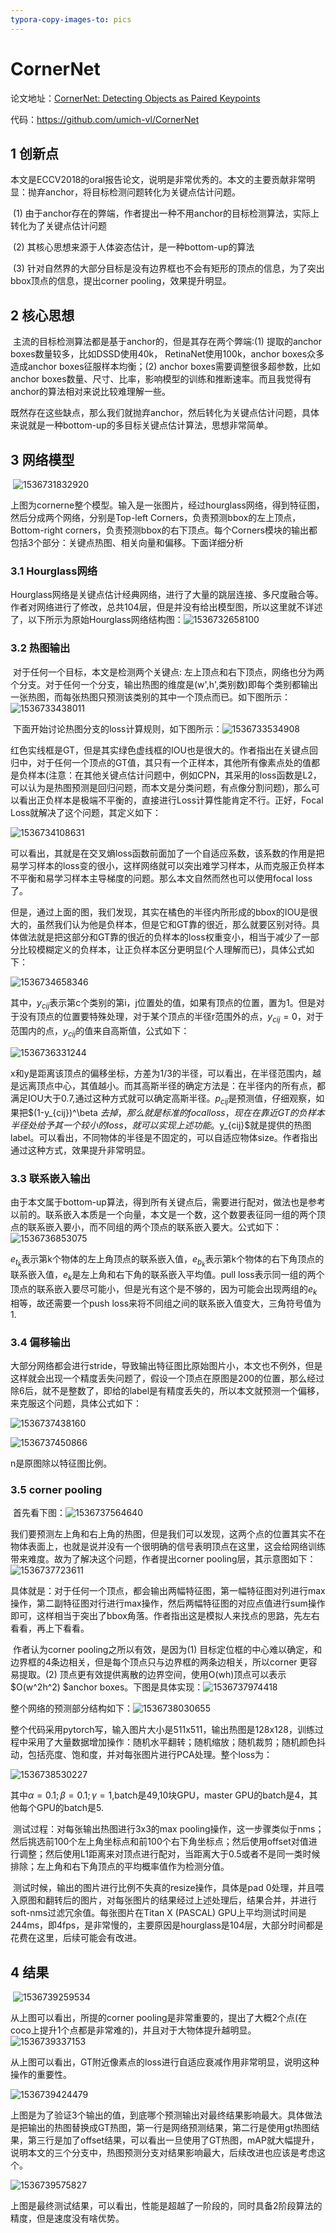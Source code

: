 ```yaml
---
typora-copy-images-to: pics
---
```


# CornerNet

论文地址：[CornerNet: Detecting Objects as Paired Keypoints](https://arxiv.org/abs/1808.01244) 

代码：https://github.com/umich-vl/CornerNet

## 1 创新点

​    本文是ECCV2018的oral报告论文，说明是非常优秀的。本文的主要贡献非常明显：抛弃anchor，将目标检测问题转化为关键点估计问题。

​    (1) 由于anchor存在的弊端，作者提出一种不用anchor的目标检测算法，实际上转化为了关键点估计问题

​    (2) 其核心思想来源于人体姿态估计，是一种bottom-up的算法

​    (3) 针对自然界的大部分目标是没有边界框也不会有矩形的顶点的信息，为了突出bbox顶点的信息，提出corner pooling，效果提升明显。

## 2 核心思想

​    主流的目标检测算法都是基于anchor的，但是其存在两个弊端:(1) 提取的anchor boxes数量较多，比如DSSD使用40k， RetinaNet使用100k，anchor boxes众多造成anchor boxes征服样本均衡；(2) anchor boxes需要调整很多超参数，比如anchor boxes数量、尺寸、比率，影响模型的训练和推断速率。而且我觉得有anchor的算法相对来说比较难理解一些。

​    既然存在这些缺点，那么我们就抛弃anchor，然后转化为关键点估计问题，具体来说就是一种bottom-up的多目标关键点估计算法，思想非常简单。

## 3 网络模型

​    ![1536731832920](pics/1536731832920.png)

上图为cornerne整个模型。输入是一张图片，经过hourglass网络，得到特征图，然后分成两个网络，分别是Top-left Corners，负责预测bbox的左上顶点，Bottom-right corners，负责预测bbox的右下顶点。每个Corners模块的输出都包括3个部分：关键点热图、相关向量和偏移。下面详细分析

### 3.1 Hourglass网络

​    Hourglass网络是关键点估计经典网络，进行了大量的跳层连接、多尺度融合等。作者对网络进行了修改，总共104层，但是并没有给出模型图，所以这里就不详述了，以下所示为原始Hourglass网络结构图：![1536732658100](pics/1536732658100.png)

### 3.2 热图输出

​    对于任何一个目标，本文是检测两个关键点: 左上顶点和右下顶点，网络也分为两个分支。对于任何一个分支，输出热图的维度是(w',h',类别数)即每个类别都输出一张热图，而每张热图只预测该类别的其中一个顶点而已。如下图所示：![1536733438011](pics/1536733438011.png)

​    下面开始讨论热图分支的loss计算规则，如下图所示：![1536733534908](pics/1536733534908.png)

红色实线框是GT，但是其实绿色虚线框的IOU也是很大的。作者指出在关键点回归中，对于任何一个顶点的GT值，其只有一个正样本，其他所有像素点处的值都是负样本(注意：在其他关键点估计问题中，例如CPN，其采用的loss函数是L2，可以认为是热图预测是回归问题，而本文是分类问题，有点像分割问题)，那么可以看出正负样本是极端不平衡的，直接进行Loss计算性能肯定不行。正好，Focal Loss就解决了这个问题，其定义如下：

![1536734108631](pics/1536734108631.png)

可以看出，其就是在交叉熵loss函数前面加了一个自适应系数，该系数的作用是把易学习样本的loss变的很小，这样网络就可以突出难学习样本，从而克服正负样本不平衡和易学习样本主导梯度的问题。那么本文自然而然也可以使用focal loss了。

​    但是，通过上面的图，我们发现，其实在橘色的半径内所形成的bbox的IOU是很大的，虽然我们认为他是负样本，但是它和GT靠的很近，那么就要区别对待。具体做法就是把这部分和GT靠的很近的负样本的loss权重变小，相当于减少了一部分比较模糊定义的负样本，让正负样本区分更明显(个人理解而已)，具体公式如下：

![1536734658346](pics/1536734658346.png)

其中，$y_{cij}$表示第c个类别的第i，j位置处的值，如果有顶点的位置，置为1。但是对于没有顶点的位置要特殊处理，对于某个顶点的半径r范围外的点，$y_{cij}=0$，对于范围内的点，$y_{cij}$的值来自高斯值，公式如下：

![1536736331244](pics/1536736331244.png)

x和y是距离该顶点的偏移坐标，方差为1/3的半径，可以看出，在半径范围内，越是远离顶点中心，其值越小。而其高斯半径的确定方法是：在半径内的所有点，都满足IOU大于0.7,通过这种方式就可以确定高斯半径。$p_{cij}$是预测值，仔细观察，如果把$(1-y_{cij})^\beta $去掉，那么就是标准的focal loss，现在在靠近GT的负样本半径处给予其一个较小的loss，就可以实现上述功能。$y_{cij}$就是提供的热图label。可以看出，不同物体的半径是不固定的，可以自适应物体size。作者指出通过这种方式，效果提升非常明显。

### 3.3 联系嵌入输出

​    由于本文属于bottom-up算法，得到所有关键点后，需要进行配对，做法也是参考以前的。联系嵌入本质是一个向量，本文是一个数，这个数要表征同一组的两个顶点的联系嵌入要小，而不同组的两个顶点的联系嵌入要大。公式如下：![1536736853075](pics/1536736853075.png)

$e_{t_{k}}$表示第k个物体的左上角顶点的联系嵌入值，$e_{b_{k}}$表示第k个物体的右下角顶点的联系嵌入值，$e_k$是左上角和右下角的联系嵌入平均值。pull loss表示同一组的两个顶点的联系嵌入要尽可能小，但是光有这个是不够的，因为可能会出现两组的$e_k$相等，故还需要一个push loss来将不同组之间的联系嵌入值变大，三角符号值为1.

### 3.4 偏移输出

​    大部分网络都会进行stride，导致输出特征图比原始图片小，本文也不例外，但是这样就会出现一个精度丢失问题了，假设一个顶点在原图是200的位置，那么经过除6后，就不是整数了，即给的label是有精度丢失的，所以本文就预测一个偏移，来克服这个问题，具体公式如下：

![1536737438160](pics/1536737438160.png)

![1536737450866](pics/1536737450866.png)

n是原图除以特征图比例。

### 3.5 corner pooling

​    首先看下图：![1536737564640](pics/1536737564640.png)

我们要预测左上角和右上角的热图，但是我们可以发现，这两个点的位置其实不在物体表面上，也就是说并没有一个很明确的信号表明顶点在这里，这会给网络训练带来难度。故为了解决这个问题，作者提出corner pooling层，其示意图如下：![1536737723611](pics/1536737723611.png)

具体就是：对于任何一个顶点，都会输出两幅特征图，第一幅特征图对列进行max操作，第二副特征图对行进行max操作，然后两幅特征图的对应点值进行sum操作即可，这样相当于突出了bbox角落。作者指出这是模拟人来找点的思路，先左右看看，再上下看看。

​    作者认为corner pooling之所以有效，是因为(1) 目标定位框的中心难以确定，和边界框的4条边相关，但是每个顶点只与边界框的两条边相关，所以corner 更容易提取。(2) 顶点更有效提供离散的边界空间，使用O(wh)顶点可以表示$O(w^2h^2) $anchor boxes。下图是具体实现：![1536737974418](pics/1536737974418.png)

整个网络的预测部分结构如下：![1536738030655](pics/1536738030655.png)

​    整个代码采用pytorch写，输入图片大小是511x511，输出热图是128x128，训练过程中采用了大量数据增加操作：随机水平翻转；随机缩放；随机裁剪；随机颜色抖动，包括亮度、饱和度，并对每张图片进行PCA处理。整个loss为：

![1536738530227](pics/1536738530227.png)

其中$\alpha=0.1;\beta=0.1;\gamma =1$,batch是49,10块GPU，master GPU的batch是4，其他每个GPU的batch是5.

​    测试过程：对每张输出热图进行3x3的max pooling操作，这一步骤类似于nms；然后挑选前100个左上角坐标点和前100个右下角坐标点；然后使用offset对值进行调整；然后使用L1距离来对顶点进行配对，当距离大于0.5或者不是同一类时候排除；左上角和右下角顶点的平均概率值作为检测分值。

​    测试时候，输出的图片进行比例不失真的resize操作，具体是pad 0处理，并且喂入原图和翻转后的图片，对每张图片的结果经过上述处理后，结果合并，并进行soft-nms过滤冗余值。每张图片在Titan X (PASCAL) GPU上平均测试时间是244ms，即4fps，是非常慢的，主要原因是hourglass是104层，大部分时间都是花费在这里，后续可能会有改进。

## 4 结果

​     ![1536739259534](pics/1536739259534.png)

从上图可以看出，所提的corner pooling是非常重要的，提出了大概2个点(在coco上提升1个点都是非常难的)，并且对于大物体提升越明显。![1536739337153](pics/1536739337153.png)

从上图可以看出，GT附近像素点的loss进行自适应衰减作用非常明显，说明这种操作的重要性。

![1536739424479](pics/1536739424479.png)

上图是为了验证3个输出的值，到底哪个预测输出对最终结果影响最大。具体做法是把输出的热图替换成GT热图，第一行是网络预测结果，第二行是使用gt热图结果，第三行是加了offset结果，可以看出一旦使用了GT热图，mAP就大幅提升，说明本文的三个分支中，热图预测分支对结果影响最大，后续改进也应该是考虑这个。

![1536739575827](pics/1536739575827.png)

上图是最终测试结果，可以看出，性能是超越了一阶段的，同时具备2阶段算法的精度，但是速度没有啥优势。









